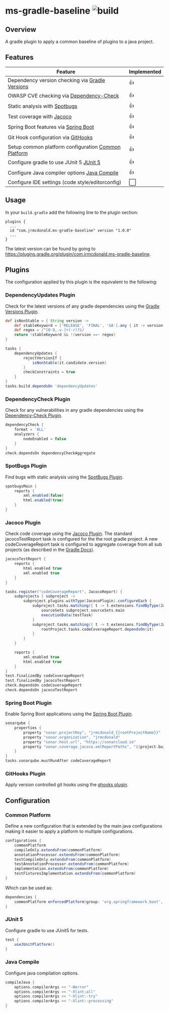 # ms-gradle-baseline ![build](https://github.com/jrmcdonald/ms-gradle-baseline/workflows/build/badge.svg)

## Overview

A gradle plugin to apply a common baseline of plugins to a java project.

## Features

| Feature                                                                        | Implemented |
|--------------------------------------------------------------------------------|-------------|
| Dependency version checking via [Gradle Versions](#dependencyupdates-plugin)   | 👍          |
| OWASP CVE checking via [Dependency-Check](#dependencycheck-plugin)             | 👍          |
| Static analysis with [Spotbugs](#spotbugs-plugin)                              | 👍          |
| Test coverage with [Jacoco](#jacoco-plugin)                                   | 👍          |
| Spring Boot features via [Spring Boot](#spring-boot-plugin)                    | 👍          |
| Git Hook configuration via [GitHooks](#githooks-plugin)                        | 👍          |
| Setup common platform configuration [Common Platform](#common-platform)        | 👍          |
| Configure gradle to use JUnit 5 [JUnit 5](#junit-5)                            | 👍          |
| Configure Java compiler options [Java Compile](#java-compile)                  | 👍          |
| Configure IDE settings (code style/editorconfig)                               | ⬜          |

## Usage

In your `build.gradle` add the following line to the plugin section:
```
plugins {
  ...
  id "com.jrmcdonald.ms-gradle-baseline" version "1.0.0"
  ...
}
```
The latest version can be found by going to https://plugins.gradle.org/plugin/com.jrmcdonald.ms-gradle-baseline.

## Plugins

The configuration applied by this plugin is the equivalent to the following:

### DependencyUpdates Plugin

Check for the latest versions of any gradle dependencies using the [Gradle Versions Plugin](https://github.com/ben-manes/gradle-versions-plugin).

```groovy
def isNonStable = { String version ->
    def stableKeyword = ['RELEASE', 'FINAL', 'GA'].any { it -> version.toUpperCase().contains(it) }
    def regex = /^[0-9,.v-]+(-r)?$/
    return !stableKeyword && !(version ==~ regex)
}

tasks {
    dependencyUpdates {
        rejectVersionIf {
            isNonStable(it.candidate.version)
        }
        checkConstraints = true
    }
}
tasks.build.dependsOn 'dependencyUpdates'
```

### DependencyCheck Plugin

Check for any vulnerabilities in any gradle dependencies using the [Dependency-Check Plugin](https://github.com/jeremylong/DependencyCheck).

```groovy
dependencyCheck {
    format = 'ALL'
    analyzers {
        nodeEnabled = false
    }
}
check.dependsOn dependencyCheckAggregate
```

### SpotBugs Plugin

Find bugs with static analysis using the [SpotBugs Plugin](https://github.com/spotbugs/spotbugs-gradle-plugin).

```groovy
spotbugsMain {
    reports {
        xml.enabled(false)
        html.enabled(true)
    }
}
```

### Jacoco Plugin

Check code coverage using the [Jacoco Plugin](https://www.eclemma.org/jacoco/). The standard jacocoTestReport task is configured for the the root gradle project. A new codeCoverageReport task is configured to aggregate coverage from all sub projects (as described in the [Gradle Docs](https://docs.gradle.org/6.4-rc-1/samples/sample_jvm_multi_project_with_code_coverage.html)).

```groovy
jacocoTestReport {
    reports {
        html.enabled true
        xml.enabled true
    }
}

tasks.register("codeCoverageReport", JacocoReport) {
    subprojects { subproject ->
        subproject.plugins.withType(JacocoPlugin).configureEach {
            subproject.tasks.matching({ t -> t.extensions.findByType(JacocoTaskExtension) }).configureEach { testTask ->
                sourceSets subproject.sourceSets.main
                executionData(testTask)
            }
            subproject.tasks.matching({ t -> t.extensions.findByType(JacocoTaskExtension) }).forEach {
                rootProject.tasks.codeCoverageReport.dependsOn(it)
            }
        }
    }

    reports {
        xml.enabled true
        html.enabled true
    }
}
test.finalizedBy codeCoverageReport
test.finalizedBy jacocoTestReport
check.dependsOn codeCoverageReport
check.dependsOn jacocoTestReport
```

### Spring Boot Plugin

Enable Spring Boot applications using the [Spring Boot Plugin](https://plugins.gradle.org/plugin/org.springframework.boot).

```groovy
sonarqube {
    properties {
        property "sonar.projectKey", "jrmcdonald_{{rootProjectName}}"
        property "sonar.organization", "jrmcdonald"
        property "sonar.host.url", "https://sonarcloud.io"
        property "sonar.coverage.jacoco.xmlReportPaths", "${project.buildDir}/reports/jacoco/codeCoverageReport/codeCoverageReport.xml"
    }
}
tasks.sonarqube.mustRunAfter codeCoverageReport
```

### GitHooks Plugin

Apply version controlled git hooks using the [ghooks plugin](https://github.com/gtramontina/ghooks.gradle).

## Configuration

### Common Platform

Define a new configuration that is extended by the main java configurations making it easier to apply a platform to multiple configurations.

```groovy
configurations {
    commonPlatform
    compileOnly.extendsFrom(commonPlatform)
    annotationProcessor.extendsFrom(commonPlatform)
    testCompileOnly.extendsFrom(commonPlatform)
    testAnnotationProcessor.extendsFrom(commonPlatform)
    implementation.extendsFrom(commonPlatform)
    testFixturesImplementation.extendsFrom(commonPlatform)
}
```

Which can be used as:

```groovy
dependencies {
    commonPlatform enforcedPlatform(group: 'org.springframework.boot', name: 'spring-boot-dependencies', version: '2.3.2.RELEASE')
}
```

### JUnit 5

Configure gradle to use JUnit5 for tests.

```groovy
test {
    useJUnitPlatform()
}
```

### Java Compile

Configure java compilation options.

```groovy
compileJava {
    options.compilerArgs << "-Werror"
    options.compilerArgs << "-Xlint:all"
    options.compilerArgs << "-Xlint:-try"
    options.compilerArgs << "-Xlint:-processing"
}
```
